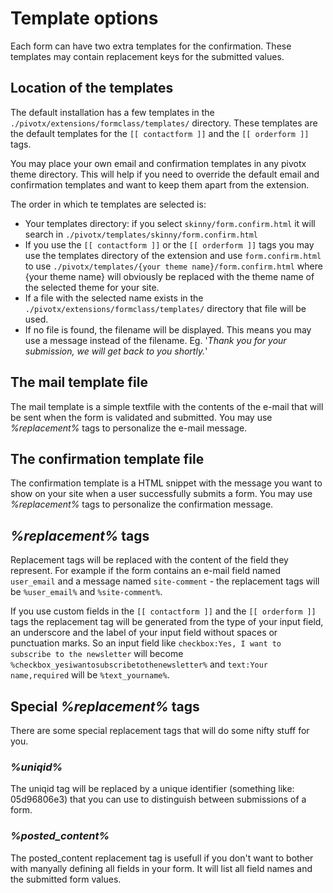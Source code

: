 # Template options

Each form can have two extra templates for the confirmation. These templates may contain replacement keys for the submitted values.

## Location of the templates

The default installation has a few templates in the `./pivotx/extensions/formclass/templates/` directory. These templates are the default templates for the `[[ contactform ]]` and the `[[ orderform ]]` tags.

You may place your own email and confirmation templates in any pivotx theme directory. This will help if you need to override the default email and confirmation templates and want to keep them apart from the extension.

The order in which te templates are selected is:

*   Your templates directory: if you select `skinny/form.confirm.html` it will search in `./pivotx/templates/skinny/form.confirm.html`
*   If you use the `[[ contactform ]]` or the `[[ orderform ]]` tags you may use the templates directory of the extension and use `form.confirm.html` to use `./pivotx/templates/{your theme name}/form.confirm.html` where {your theme name} will obviously be replaced with the theme name of the selected theme for your site.
*   If a file with the selected name exists in the `./pivotx/extensions/formclass/templates/` directory that file will be used.
*   If no file is found, the filename will be displayed. This means you may use a message instead of the filename. Eg. '*Thank you for your submission, we will get back to you shortly.*'

## The mail template file

The mail template is a simple textfile with the contents of the e-mail that will be sent when the form is validated and submitted. You may use *%replacement%* tags to personalize the e-mail message.

## The confirmation template file

The confirmation template is a HTML snippet with the message you want to show on your site when a user successfully submits a form. You may use *%replacement%* tags to personalize the confirmation message.

## *%replacement%* tags

Replacement tags will be replaced with the content of the field they represent. For example if the form contains an e-mail field named `user_email` and a message named `site-comment` - the replacement tags will be `%user_email%` and `%site-comment%`.

If you use custom fields in the `[[ contactform ]]` and the `[[ orderform ]]` tags the replacement tag will be generated from the type of your input field, an underscore and the label of your input field without spaces or punctuation marks. So an input field like `checkbox:Yes, I want to subscribe to the newsletter` will become `%checkbox_yesiwantosubscribetothenewsletter%` and `text:Your name,required` will be `%text_yourname%`.

## Special *%replacement%* tags

There are some special replacement tags that will do some nifty stuff for you.

### *%uniqid%*

The uniqid tag will be replaced by a unique identifier (something like: 05d96806e3) that you can use to distinguish between submissions of a form.

### *%posted_content%*

The posted_content replacement tag is usefull if you don't want to bother with manyally defining all fields in your form. It will list all field names and the submitted form values.
